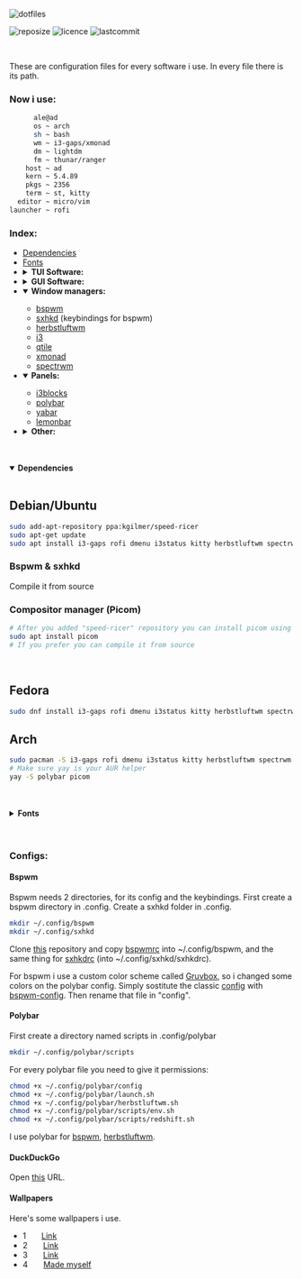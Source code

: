 ![dotfiles](https://res.cloudinary.com/dn3cdvdix/image/upload/v1609584148/dotfiles_mkcg0c.png)

![reposize](https://img.shields.io/github/repo-size/alededorigo/dotfiles?color=%2358d0f4&style=for-the-badge) ![licence](https://img.shields.io/github/license/alededorigo/dotfiles?color=%23cd58f4&style=for-the-badge) ![lastcommit](https://img.shields.io/github/last-commit/alededorigo/dotfiles?color=9ce590&style=for-the-badge)

<br>

These are configuration files for every software i use.
In every file there is its path.

### Now i use:
```bash
      ale@ad
      os ~ arch
      sh ~ bash
      wm ~ i3-gaps/xmonad
      dm ~ lightdm
      fm ~ thunar/ranger
    host ~ ad
    kern ~ 5.4.89
    pkgs ~ 2356
    term ~ st, kitty
  editor ~ micro/vim
launcher ~ rofi
```

### Index:
* [Dependencies](https://github.com/Alededorigo/dotfiles#dependencies)
* [Fonts](https://github.com/Alededorigo/dotfiles#fonts)
* <details>
    <summary><strong>TUI Software:</strong></summary>
    <ul>
      <li>
        <a href="https://github.com/Alededorigo/dotfiles/tree/main/.config/git">git</a>
      </li>
      <li>
        <a href="https://github.com/Alededorigo/dotfiles/tree/main/.config/htop">htop</a>
      </li>
      <li>
        <a href="https://github.com/Alededorigo/dotfiles/tree/main/.moc">moc</a>
      </li>
      <li>
        <a href="https://github.com/Alededorigo/dotfiles/blob/main/.Xresources">xterm & urxvt</a>
      </li>
      <li>
        <a href="https://github.com/Alededorigo/dotfiles/blob/main/.bashrc">bash</a>
      </li>
      <li>
        <a href="https://github.com/Alededorigo/dotfiles/blob/main/.vimrc">vim</a>
      </li>
      <li>
        <a href="https://github.com/Alededorigo/dotfiles/blob/main/.config/procps/toprc">top</a>
      </li>
      <li>
        <a href="https://github.com/Alededorigo/dotfiles/blob/main/.config/ranger/">ranger</a>
      </li>
    </ul>
  </details>
* <details >
    <summary><strong>GUI Software:</strong></summary>
    <ul>
      <li>
        <a href="https://github.com/Alededorigo/dotfiles/tree/main/.config/dunst">dunst</a>
      </li>
      <li>
        <a href="https://github.com/Alededorigo/dotfiles/tree/main/.config/zathura">zathura</a>
      </li>
      <li>
        <a href="https://github.com/Alededorigo/dotfiles/tree/main/.config/mpv">mpv</a>
      </li>
      <li>
        <a href="https://github.com/Alededorigo/dotfiles/tree/main/.config/kitty">kitty</a>
      </li>
      <li>
        <a href="https://github.com/Alededorigo/dotfiles/tree/main/.config/thunar">thunar</a>
      </li>
      <li>
        <a href="https://github.com/Alededorigo/dotfiles/tree/main/.config/rofi">rofi</a>
      </li>
    </ul>
  </details>
* <details open>
    <summary><strong>Window managers:</strong></summary>
    <ul>
      <li>
        <a href="https://github.com/Alededorigo/dotfiles/tree/main/.config/bspwm">bspwm</a>
      </li>
      <li>
        <a href="https://github.com/Alededorigo/dotfiles/tree/main/.config/sxhkd">sxhkd</a> (keybindings for bspwm)
      </li>
      <li>
        <a href="https://github.com/Alededorigo/dotfiles/tree/main/.config/herbstluftwm">herbstluftwm</a>
      </li>
      <li>
        <a href="https://github.com/Alededorigo/dotfiles/tree/main/.config/i3">i3</a>
      </li>
      <li>
        <a href="https://github.com/Alededorigo/dotfiles/tree/main/.config/qtile">qtile</a>
      </li>
      <li>
        <a href="https://github.com/Alededorigo/dotfiles/tree/main/.xmonad">xmonad</a>
      </li>
      <li>
        <a href="https://github.com/Alededorigo/dotfiles/blob/main/.spectrwm.conf">spectrwm</a>
      </li>
    </ul>
  </details>
* <details open>
    <summary><strong>Panels:</strong></summary>
    <ul>
      <li>
        <a href="https://github.com/Alededorigo/dotfiles/tree/main/.config/i3blocks">i3blocks</a>
      </li>
      <li>
        <a href="https://github.com/Alededorigo/dotfiles/tree/main/.config/polybar">polybar</a>
      </li>
      <li>
        <a href="https://github.com/Alededorigo/dotfiles/tree/main/.config/yabar">yabar</a>
      </li>
      <li>
        <a href="https://github.com/Alededorigo/dotfiles/tree/main/.lemonbar">lemonbar</a>
      </li>
    </ul>
  </details>
* <details>
    <summary><strong>Other:</strong></summary>
    <ul>
      <li>
        <a href="#wallpapers">wallpapers</a>
      </li>
      <li>
        <a href="https://github.com/Alededorigo/dotfiles/tree/main/.scripts">scripts</a>
      </li>
    </ul>
  </details>


<br>
<br>


<details open>
  <summary><strong>Dependencies</strong></summary>

  <br>

  ## Debian/Ubuntu
  ```sh
  sudo add-apt-repository ppa:kgilmer/speed-ricer
  sudo apt-get update
  sudo apt install i3-gaps rofi dmenu i3status kitty herbstluftwm spectrwm xmonad xmobar i3blocks lemonbar yabar dunst xterm qutebrowser vim nvim emacs
  ```

  ### Bspwm & sxhkd
  Compile it from source

  ### Compositor manager (Picom)

  ```sh
  # After you added "speed-ricer" repository you can install picom using apt
  sudo apt install picom
  # If you prefer you can compile it from source
  ```

  <br>

  ## Fedora
  ```sh
  sudo dnf install i3-gaps rofi dmenu i3status kitty herbstluftwm spectrwm xmonad xmobar i3blocks lemonbar yabar dunst xterm qutebrowser bspwm vim nvim emacs
  ```

  ## Arch
  ```sh
  sudo pacman -S i3-gaps rofi dmenu i3status kitty herbstluftwm spectrwm xmonad xmobar i3blocks lemonbar yabar dunst xterm qutebrowser bspwm vim nvim emacs
  # Make sure yay is your AUR helper
  yay -S polybar picom
  ```

  </details>

<br>
<br>

<details>
  <summary><strong>Fonts</strong></summary>
  <br>
  These are all fonts i used in my dotfiles.

  | FONT           | UBUNTU       | FEDORA       | ARCH         |
  | :------------- | :----------: | -----------: | -----------: |
  | Fira Code      |fonts-firacode|fira-code-fonts| ttf-fira-code|
  | IBM Plex       |              |ibm-plex-sans-font| ttf-ibm-plex|
  | Source Code Pro| [Official page](https://askubuntu.com/questions/193072/how-to-use-the-adobe-source-code-pro-font)     | adobe-source-code-pro-fonts | adobe-source-code-pro-fonts |
</details>

<br>
<br>

### Configs:

#### Bspwm
Bspwm needs 2 directories, for its config and the keybindings.
First create a bspwm directory in .config.
Create a sxhkd folder in .config.
```sh
mkdir ~/.config/bspwm
mkdir ~/.config/sxhkd
```
Clone [this](https://github.com/Alededorigo/dotfiles) repository and copy [bspwmrc](https://github.com/Alededorigo/dotfiles/tree/main/.config/bspwm/bspwmrc) into ~/.config/bspwm, and the same thing for [sxhkdrc](https://github.com/Alededorigo/dotfiles/tree/main/.config/sxhkd/sxhkdrc) (into ~/.config/sxhkd/sxhkdrc).

For bspwm i use a custom color scheme called [Gruvbox](https://github.com/morhetz/gruvbox), so i changed some colors on the polybar config.
Simply sostitute the classic [config](https://github.com/alededorigo/dotfiles/tree/main/.config/polybar/config) with [bspwm-config](https://github.com/alededorigo/dotfiles/tree/main/.config/polybar/config-bspwm). Then rename that file in "config".

#### Polybar
First create a directory named scripts in .config/polybar
```sh
mkdir ~/.config/polybar/scripts
```
For every polybar file you need to give it permissions:
```sh
chmod +x ~/.config/polybar/config
chmod +x ~/.config/polybar/launch.sh
chmod +x ~/.config/polybar/herbstluftwm.sh
chmod +x ~/.config/polybar/scripts/env.sh
chmod +x ~/.config/polybar/scripts/redshift.sh
```
I use polybar for [bspwm](https://github.com/Alededorigo/dotfiles/tree/main/.config/bspwm), [herbstluftwm](https://github.com/Alededorigo/dotfiles/tree/main/.config/herbstluftw).

#### DuckDuckGo
Open [this](https://duckduckgo.com/?kae=t&ks=m&kw=s&ku=1&kt=Fira+Code&km=l&k7=171a1f&kj=171a1f&k9=53e2ae&kaa=985eff&k21=171a1f&k8=ffffff&kx=985eff) URL.

#### Wallpapers
Here's some wallpapers i use.

* 1 &nbsp;&nbsp;&nbsp;&nbsp;&nbsp;&nbsp;[Link](https://drive.google.com/file/d/1kl-gvq1M9MaXQU_2K9l2lkq02iIcbf5h/view)
* 2 &nbsp;&nbsp;&nbsp;&nbsp;&nbsp;&nbsp;[Link](https://drive.google.com/file/d/1kl-gvq1M9MaXQU_2K9l2lkq02iIcbf5h/view)
* 3 &nbsp;&nbsp;&nbsp;&nbsp;&nbsp;&nbsp;[Link](https://drive.google.com/file/d/1vFbB3CM1SVePuN4r_y70iTSeY65oeLUe/view)
* 4 &nbsp;&nbsp;&nbsp;&nbsp;&nbsp;&nbsp;[Made myself](https://github.com/Alededorigo/dotfiles/blob/main/walls/1.jpg)
